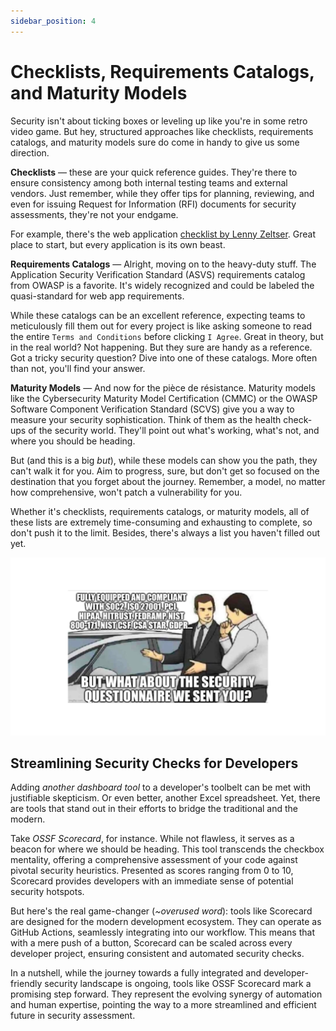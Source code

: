```yaml
---
sidebar_position: 4
---
```


# Checklists, Requirements Catalogs, and Maturity Models

Security isn't about ticking boxes or leveling up like you're in some retro video game. But hey, structured approaches like checklists, requirements catalogs, and maturity models sure do come in handy to give us some direction.

**Checklists** — these are your quick reference guides. They're there to ensure consistency among both internal testing teams and external vendors. Just remember, while they offer tips for planning, reviewing, and even for issuing Request for Information (RFI) documents for security assessments, they're not your endgame.

For example, there's the web application [checklist by Lenny Zeltser](https://zeltser.com/security-architecture-cheat-sheet/). Great place to start, but every application is its own beast.

**Requirements Catalogs** — Alright, moving on to the heavy-duty stuff. The Application Security Verification Standard (ASVS) requirements catalog from OWASP is a favorite. It's widely recognized and could be labeled the quasi-standard for web app requirements. 

While these catalogs can be an excellent reference, expecting teams to meticulously fill them out for every project is like asking someone to read the entire `Terms and Conditions` before clicking `I Agree`. 
Great in theory, but in the real world? Not happening. But they sure are handy as a reference. Got a tricky security question? Dive into one of these catalogs. More often than not, you'll find your answer.

**Maturity Models** — And now for the pièce de résistance. Maturity models like the Cybersecurity Maturity Model Certification (CMMC) or the OWASP Software Component Verification Standard (SCVS) give you a way to measure your security sophistication. Think of them as the health check-ups of the security world. They'll point out what's working, what's not, and where you should be heading.

But (and this is a big _but_), while these models can show you the path, they can't walk it for you. Aim to progress, sure, but don't get so focused on the destination that you forget about the journey. Remember, a model, no matter how comprehensive, won't patch a vulnerability for you.

Whether it's checklists, requirements catalogs, or maturity models, all of these lists are extremely time-consuming and exhausting to complete, so don't push it to the limit. Besides, there's always a list you haven't filled out yet.

![Prompt engineering meme](assets/security-requirements-meme.webp)

## Streamlining Security Checks for Developers

Adding _another dashboard tool_ to a developer's toolbelt can be met with justifiable skepticism. Or even better, another Excel spreadsheet. Yet, there are tools that stand out in their efforts to bridge the traditional and the modern.

Take _OSSF Scorecard_, for instance. While not flawless, it serves as a beacon for where we should be heading. This tool transcends the checkbox mentality, offering a comprehensive assessment of your code against pivotal security heuristics. Presented as scores ranging from 0 to 10, Scorecard provides developers with an immediate sense of potential security hotspots.

But here's the real game-changer (_~overused word_): tools like Scorecard are designed for the modern development ecosystem. They can operate as GitHub Actions, seamlessly integrating into our workflow. This means that with a mere push of a button, Scorecard can be scaled across every developer project, ensuring consistent and automated security checks.

In a nutshell, while the journey towards a fully integrated and developer-friendly security landscape is ongoing, tools like OSSF Scorecard mark a promising step forward. They represent the evolving synergy of automation and human expertise, pointing the way to a more streamlined and efficient future in security assessment.
